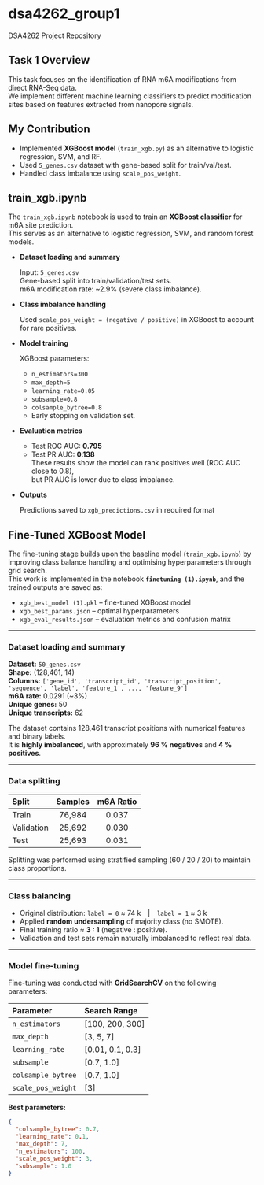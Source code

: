 # dsa4262_group1
DSA4262 Project Repository

## Task 1 Overview
This task focuses on the identification of RNA m6A modifications from direct RNA-Seq data.  
We implement different machine learning classifiers to predict modification sites based on features extracted from nanopore signals.

## My Contribution
- Implemented **XGBoost model** (`train_xgb.py`) as an alternative to logistic regression, SVM, and RF.  
- Used `5_genes.csv` dataset with gene-based split for train/val/test.  
- Handled class imbalance using `scale_pos_weight`.  

## train_xgb.ipynb

The `train_xgb.ipynb` notebook is used to train an **XGBoost classifier** for m6A site prediction.  
This serves as an alternative to logistic regression, SVM, and random forest models.

- **Dataset loading and summary**
  
  Input: `5_genes.csv`  
  Gene-based split into train/validation/test sets.  
  m6A modification rate: ~2.9% (severe class imbalance).

- **Class imbalance handling**
  
  Used `scale_pos_weight = (negative / positive)` in XGBoost to account for rare positives.

- **Model training**
  
  XGBoost parameters:  
  - `n_estimators=300`  
  - `max_depth=5`  
  - `learning_rate=0.05`  
  - `subsample=0.8`  
  - `colsample_bytree=0.8`  
  - Early stopping on validation set.

- **Evaluation metrics**
  
  - Test ROC AUC: **0.795**  
  - Test PR AUC: **0.138**  
  These results show the model can rank positives well (ROC AUC close to 0.8),  
  but PR AUC is lower due to class imbalance.

- **Outputs**
  
  Predictions saved to `xgb_predictions.csv` in required format


## Fine-Tuned XGBoost Model

The fine-tuning stage builds upon the baseline model (`train_xgb.ipynb`) by improving class balance handling and optimising hyperparameters through grid search.  
This work is implemented in the notebook **`finetuning (1).ipynb`**, and the trained outputs are saved as:

- `xgb_best_model (1).pkl` – fine-tuned XGBoost model  
- `xgb_best_params.json` – optimal hyperparameters  
- `xgb_eval_results.json` – evaluation metrics and confusion matrix  

---

### **Dataset loading and summary**

**Dataset:** `50_genes.csv`  
**Shape:** (128,461, 14)  
**Columns:** `['gene_id', 'transcript_id', 'transcript_position', 'sequence', 'label', 'feature_1', ..., 'feature_9']`  
**m6A rate:** 0.0291 (~3%)  
**Unique genes:** 50  
**Unique transcripts:** 62  

The dataset contains 128,461 transcript positions with numerical features and binary labels.  
It is **highly imbalanced**, with approximately **96 % negatives** and **4 % positives**.

---

### **Data splitting**

| Split | Samples | m6A Ratio |
|:--|:--:|:--:|
| Train | 76,984 | 0.037 |
| Validation | 25,692 | 0.030 |
| Test | 25,693 | 0.031 |

Splitting was performed using stratified sampling (60 / 20 / 20) to maintain class proportions.

---

### **Class balancing**

- Original distribution: `label = 0` ≈ 74 k | `label = 1` ≈ 3 k  
- Applied **random undersampling** of majority class (no SMOTE).  
- Final training ratio ≈ **3 : 1** (negative : positive).  
- Validation and test sets remain naturally imbalanced to reflect real data.

---

### **Model fine-tuning**

Fine-tuning was conducted with **GridSearchCV** on the following parameters:

| Parameter | Search Range |
|:--|:--|
| `n_estimators` | [100, 200, 300] |
| `max_depth` | [3, 5, 7] |
| `learning_rate` | [0.01, 0.1, 0.3] |
| `subsample` | [0.7, 1.0] |
| `colsample_bytree` | [0.7, 1.0] |
| `scale_pos_weight` | [3] |

**Best parameters:**
```json
{
  "colsample_bytree": 0.7,
  "learning_rate": 0.1,
  "max_depth": 7,
  "n_estimators": 100,
  "scale_pos_weight": 3,
  "subsample": 1.0
}
